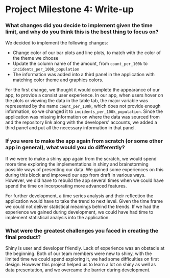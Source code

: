 # Project Milestone 4: Write-up


### What changes did you decide to implement given the time limit, and why do you think this is the best thing to focus on?

We decided to implement the following changes:
- Change color of our bar plots and line plots, to match with the color of the theme we choose
- Update the column name of the amount, from `count_per_100k` to `incidents_per_100k_population`
- The information was added into a third panel in the application with matching color theme and graphics colors.

For the first change, we thought it would complete the appearance of our app, to provide a consist user experience. In our app, when users hover on the plots or viewing the data in the table tab, the major variable was represented by the name `count_per_100k`, which does not provide enough information, so we changed it to `incidents_per_100k_population`. Since the application was missing information on where the data was sourced from and the repository link along with the developers' accounts, we added a third panel and put all the necessary information in that panel.

### If you were to make the app again from scratch (or some other app in general), what would you do differently?

If we were to make a shiny app again from the scratch, we would spend more time exploring the implementations in shiny and brainstorming possible ways of presenting our data. We gained some experiences on this during this block and improved our app from draft in various ways. However, we did have to rebuild the app several times when we could have spend the time on incorporating more advanced features.

For further development, a time series analysis and their reflection the application would have to take the trend to next level. Given the time frame we could not deliver statistical meanings behind the trends. If we had the experience we gained during development, we could have had time to implement statistical analysis into the application.


### What were the greatest challenges you faced in creating the final product?

Shiny is user and developer friendly. Lack of experience was an obstacle at the beginning. Both of our team members were new to shiny, with the limited time we could spend exploring it, we had some difficulties on first design. However this project helped us to learn a lot on shiny as well as data presentation, and we overcame the barrier during development.
